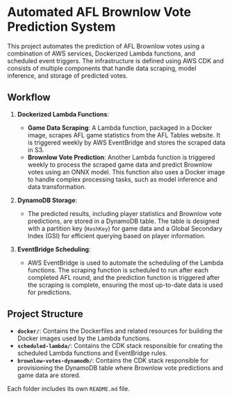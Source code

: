# Automated AFL Brownlow Vote Prediction System

This project automates the prediction of AFL Brownlow votes using a combination of AWS services, Dockerized Lambda functions, and scheduled event triggers. The infrastructure is defined using AWS CDK and consists of multiple components that handle data scraping, model inference, and storage of predicted votes.

## Workflow

1. **Dockerized Lambda Functions**:
   - **Game Data Scraping**: A Lambda function, packaged in a Docker image, scrapes AFL game statistics from the AFL Tables website. It is triggered weekly by AWS EventBridge and stores the scraped data in S3.
   - **Brownlow Vote Prediction**: Another Lambda function is triggered weekly to process the scraped game data and predict Brownlow votes using an ONNX model. This function also uses a Docker image to handle complex processing tasks, such as model inference and data transformation.

2. **DynamoDB Storage**:
   - The predicted results, including player statistics and Brownlow vote predictions, are stored in a DynamoDB table. The table is designed with a partition key (`HashKey`) for game data and a Global Secondary Index (GSI) for efficient querying based on player information.

3. **EventBridge Scheduling**:
   - AWS EventBridge is used to automate the scheduling of the Lambda functions. The scraping function is scheduled to run after each completed AFL round, and the prediction function is triggered after the scraping is complete, ensuring the most up-to-date data is used for predictions.

## Project Structure

- **`docker/`**: Contains the Dockerfiles and related resources for building the Docker images used by the Lambda functions.
- **`scheduled-lambda/`**: Contains the CDK stack responsible for creating the scheduled Lambda functions and EventBridge rules.
- **`brownlow-votes-dynamodb/`**: Contains the CDK stack responsible for provisioning the DynamoDB table where Brownlow vote predictions and game data are stored.

Each folder includes its own `README.md` file. 
